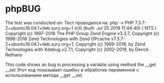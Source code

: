 # phpBUG

The test was conducted on:
Тест проводился на:
php -v
PHP 7.3.7-2+ubuntu16.04.1+deb.sury.org+1 (cli) (built: Jul 25 2019 11:44:40) ( NTS )
Copyright (c) 1997-2018 The PHP Group
Zend Engine v3.3.7, Copyright (c) 1998-2018 Zend Technologies
    with Zend OPcache v7.3.7-2+ubuntu16.04.1+deb.sury.org+1, Copyright (c) 1999-2018, by Zend Technologies
    with Xdebug v2.7.1, Copyright (c) 2002-2019, by Derick Rethans


This code shows an bug in processing a variable using method the __get __set
Этот код показывает ошибку в обработке переменной с использованием метода __get __set